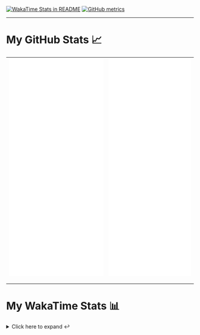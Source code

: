 [![WakaTime Stats in README](https://github.com/LOsioChico/LOsioChico/actions/workflows/waka.yml/badge.svg)](https://github.com/LOsioChico/LOsioChico/actions/workflows/waka.yml) [![GitHub metrics](https://github.com/LOsioChico/LOsioChico/actions/workflows/metrics.yml/badge.svg)](https://github.com/LOsioChico/LOsioChico/actions/workflows/metrics.yml)

---

# My GitHub Stats 📈

| ![](./assets/metrics.svg) | ![](./assets/metrics2.svg) |
| ------------------------- | -------------------------- |

---

# My WakaTime Stats 📊

<details>
<summary>Click here to expand ↩️</summary>
<br>

<!--START_SECTION:waka-->
![Code Time](http://img.shields.io/badge/Code%20Time-1%2C791%20hrs%2014%20mins-blue)

![Lines of code](https://img.shields.io/badge/From%20Hello%20World%20I%27ve%20Written-348.1%20thousand%20lines%20of%20code-blue)

**🐱 My GitHub Data** 

> 📦 575.5 kB Used in GitHub's Storage 
 > 
> 🏆 1,395 Contributions in the Year 2024
 > 
> 🚫 Not Opted to Hire
 > 
> 📜 21 Public Repositories 
 > 
> 🔑 29 Private Repositories 
 > 
**I'm a Night 🦉** 

```text
🌞 Morning                575 commits         ████░░░░░░░░░░░░░░░░░░░░░   14.10 % 
🌆 Daytime                1229 commits        ████████░░░░░░░░░░░░░░░░░   30.13 % 
🌃 Evening                1415 commits        █████████░░░░░░░░░░░░░░░░   34.69 % 
🌙 Night                  860 commits         █████░░░░░░░░░░░░░░░░░░░░   21.08 % 
```
📅 **I'm Most Productive on Thursday** 

```text
Monday                   561 commits         ███░░░░░░░░░░░░░░░░░░░░░░   13.75 % 
Tuesday                  623 commits         ████░░░░░░░░░░░░░░░░░░░░░   15.27 % 
Wednesday                459 commits         ███░░░░░░░░░░░░░░░░░░░░░░   11.25 % 
Thursday                 731 commits         ████░░░░░░░░░░░░░░░░░░░░░   17.92 % 
Friday                   640 commits         ████░░░░░░░░░░░░░░░░░░░░░   15.69 % 
Saturday                 715 commits         ████░░░░░░░░░░░░░░░░░░░░░   17.53 % 
Sunday                   350 commits         ██░░░░░░░░░░░░░░░░░░░░░░░   08.58 % 
```


📊 **This Week I Spent My Time On** 

```text
💬 Programming Languages: 
TypeScript               14 hrs 35 mins      ██████████████████░░░░░░░   70.23 % 
Scala                    2 hrs 35 mins       ███░░░░░░░░░░░░░░░░░░░░░░   12.45 % 
JSON                     47 mins             █░░░░░░░░░░░░░░░░░░░░░░░░   03.78 % 
SQL                      38 mins             █░░░░░░░░░░░░░░░░░░░░░░░░   03.08 % 
PureScript               29 mins             █░░░░░░░░░░░░░░░░░░░░░░░░   02.34 % 
```

**I Mostly Code in TypeScript** 

```text
TypeScript               29 repos            █████████████░░░░░░░░░░░░   53.70 % 
Scala                    6 repos             ███░░░░░░░░░░░░░░░░░░░░░░   11.11 % 
Python                   3 repos             █░░░░░░░░░░░░░░░░░░░░░░░░   05.56 % 
Java                     2 repos             █░░░░░░░░░░░░░░░░░░░░░░░░   03.70 % 
Astro                    2 repos             █░░░░░░░░░░░░░░░░░░░░░░░░   03.70 % 
```




 Last Updated on 12/10/2024 00:59:34 UTC
<!--END_SECTION:waka-->

## </details>
